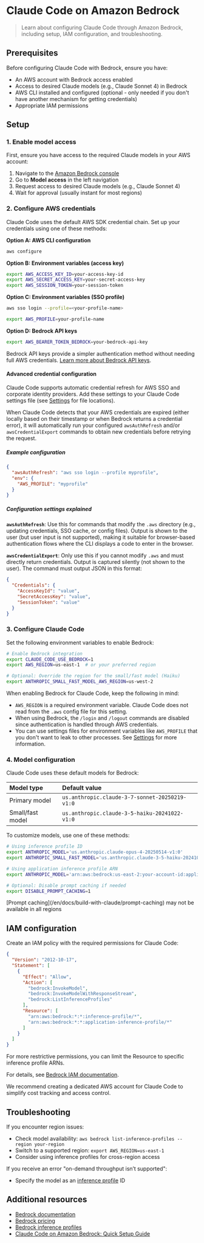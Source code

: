 # Claude Code on Amazon Bedrock

> Learn about configuring Claude Code through Amazon Bedrock, including setup, IAM configuration, and troubleshooting.

## Prerequisites

Before configuring Claude Code with Bedrock, ensure you have:

* An AWS account with Bedrock access enabled
* Access to desired Claude models (e.g., Claude Sonnet 4) in Bedrock
* AWS CLI installed and configured (optional - only needed if you don't have another mechanism for getting credentials)
* Appropriate IAM permissions

## Setup

### 1. Enable model access

First, ensure you have access to the required Claude models in your AWS account:

1. Navigate to the [Amazon Bedrock console](https://console.aws.amazon.com/bedrock/)
2. Go to **Model access** in the left navigation
3. Request access to desired Claude models (e.g., Claude Sonnet 4)
4. Wait for approval (usually instant for most regions)

### 2. Configure AWS credentials

Claude Code uses the default AWS SDK credential chain. Set up your credentials using one of these methods:

**Option A: AWS CLI configuration**

```bash
aws configure
```

**Option B: Environment variables (access key)**

```bash
export AWS_ACCESS_KEY_ID=your-access-key-id
export AWS_SECRET_ACCESS_KEY=your-secret-access-key
export AWS_SESSION_TOKEN=your-session-token
```

**Option C: Environment variables (SSO profile)**

```bash
aws sso login --profile=<your-profile-name>

export AWS_PROFILE=your-profile-name
```

**Option D: Bedrock API keys**

```bash
export AWS_BEARER_TOKEN_BEDROCK=your-bedrock-api-key
```

Bedrock API keys provide a simpler authentication method without needing full AWS credentials. [Learn more about Bedrock API keys](https://aws.amazon.com/blogs/machine-learning/accelerate-ai-development-with-amazon-bedrock-api-keys/).

#### Advanced credential configuration

Claude Code supports automatic credential refresh for AWS SSO and corporate identity providers. Add these settings to your Claude Code settings file (see [Settings](/en/docs/claude-code/settings) for file locations).

When Claude Code detects that your AWS credentials are expired (either locally based on their timestamp or when Bedrock returns a credential error), it will automatically run your configured `awsAuthRefresh` and/or `awsCredentialExport` commands to obtain new credentials before retrying the request.

##### Example configuration

```json
{
  "awsAuthRefresh": "aws sso login --profile myprofile",
  "env": {
    "AWS_PROFILE": "myprofile"
  }
}
```

##### Configuration settings explained

**`awsAuthRefresh`**: Use this for commands that modify the `.aws` directory (e.g., updating credentials, SSO cache, or config files). Output is shown to the user (but user input is not supported), making it suitable for browser-based authentication flows where the CLI displays a code to enter in the browser.

**`awsCredentialExport`**: Only use this if you cannot modify `.aws` and must directly return credentials. Output is captured silently (not shown to the user). The command must output JSON in this format:

```json
{
  "Credentials": {
    "AccessKeyId": "value",
    "SecretAccessKey": "value",
    "SessionToken": "value"
  }
}
```

### 3. Configure Claude Code

Set the following environment variables to enable Bedrock:

```bash
# Enable Bedrock integration
export CLAUDE_CODE_USE_BEDROCK=1
export AWS_REGION=us-east-1  # or your preferred region

# Optional: Override the region for the small/fast model (Haiku)
export ANTHROPIC_SMALL_FAST_MODEL_AWS_REGION=us-west-2
```

When enabling Bedrock for Claude Code, keep the following in mind:

* `AWS_REGION` is a required environment variable. Claude Code does not read from the `.aws` config file for this setting.
* When using Bedrock, the `/login` and `/logout` commands are disabled since authentication is handled through AWS credentials.
* You can use settings files for environment variables like `AWS_PROFILE` that you don't want to leak to other processes. See [Settings](/en/docs/claude-code/settings) for more information.

### 4. Model configuration

Claude Code uses these default models for Bedrock:

| Model type       | Default value                                  |
| :--------------- | :--------------------------------------------- |
| Primary model    | `us.anthropic.claude-3-7-sonnet-20250219-v1:0` |
| Small/fast model | `us.anthropic.claude-3-5-haiku-20241022-v1:0`  |

To customize models, use one of these methods:

```bash
# Using inference profile ID
export ANTHROPIC_MODEL='us.anthropic.claude-opus-4-20250514-v1:0'
export ANTHROPIC_SMALL_FAST_MODEL='us.anthropic.claude-3-5-haiku-20241022-v1:0'

# Using application inference profile ARN
export ANTHROPIC_MODEL='arn:aws:bedrock:us-east-2:your-account-id:application-inference-profile/your-model-id'

# Optional: Disable prompt caching if needed
export DISABLE_PROMPT_CACHING=1
```

<Note>
  [Prompt caching](/en/docs/build-with-claude/prompt-caching) may not be available in all regions
</Note>

## IAM configuration

Create an IAM policy with the required permissions for Claude Code:

```json
{
  "Version": "2012-10-17",
  "Statement": [
    {
      "Effect": "Allow",
      "Action": [
        "bedrock:InvokeModel",
        "bedrock:InvokeModelWithResponseStream",
        "bedrock:ListInferenceProfiles"
      ],
      "Resource": [
        "arn:aws:bedrock:*:*:inference-profile/*",
        "arn:aws:bedrock:*:*:application-inference-profile/*"
      ]
    }
  ]
}
```

For more restrictive permissions, you can limit the Resource to specific inference profile ARNs.

For details, see [Bedrock IAM documentation](https://docs.aws.amazon.com/bedrock/latest/userguide/security-iam.html).

<Note>
  We recommend creating a dedicated AWS account for Claude Code to simplify cost tracking and access control.
</Note>

## Troubleshooting

If you encounter region issues:

* Check model availability: `aws bedrock list-inference-profiles --region your-region`
* Switch to a supported region: `export AWS_REGION=us-east-1`
* Consider using inference profiles for cross-region access

If you receive an error "on-demand throughput isn’t supported":

* Specify the model as an [inference profile](https://docs.aws.amazon.com/bedrock/latest/userguide/inference-profiles-support.html) ID

## Additional resources

* [Bedrock documentation](https://docs.aws.amazon.com/bedrock/)
* [Bedrock pricing](https://aws.amazon.com/bedrock/pricing/)
* [Bedrock inference profiles](https://docs.aws.amazon.com/bedrock/latest/userguide/inference-profiles-support.html)
* [Claude Code on Amazon Bedrock: Quick Setup Guide](https://community.aws/content/2tXkZKrZzlrlu0KfH8gST5Dkppq/claude-code-on-amazon-bedrock-quick-setup-guide)
